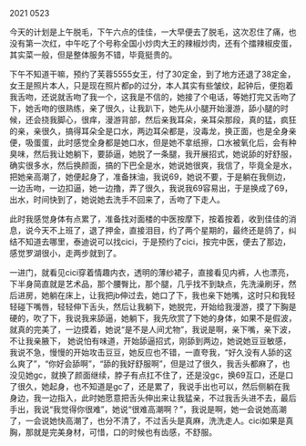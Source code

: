 2021 0523

今天的计划是上午脱毛，下午六点的佳佳，一大早便去了脱毛，这次忍住了痛，也没有第一次红，中午吃了个号称全国小炒肉大王的辣椒炒肉，还有个擂辣椒皮蛋，其实菜一般，但是整体服务不错，毕竟挺贵的。

下午不知道干嘛，预约了芙蓉5555女王，付了30定金，到了地方还退了38定金，女王是照片本人，只是现在照片都p的过分，本人其实有些皱纹，起钟后，便抱着我舌吻，还说就舌吻了我一个，这我是不信的，她接了个电话，等她打完又舌吻了下，她舌吻的很熟练，亲了很久，让我趴下，她先从小腿开始漫游，舔小腿的时候，还会挠我脚心，很痒，漫游背部，然后亲我耳朵，亲耳朵那段，真的猛，疯狂的亲，亲很久，搞得耳朵全是口水，两边耳朵都是，没毒龙，换正面，也是全身亲便，吸蛋蛋，此时感觉全身都是她口水，但是她不拿纸擦，口水被氧化后，会有种臭味，然后我让她躺下，要舔逼，她脱了一条腿，我开展招式，她说舔的好舒服，确实很多水，然后换颜面，搞的下巴全是水，她说她很爽，我信了，毕竟全是水，把她亲高潮了，她便起身了，准备抹油，我说69，她说不要，于是躺在我侧边，一边舌吻，一边扣逼，她一边撸，弄了很久，我说我69容易出，于是换成了69，出水，时间快到了，她说她去洗手不回来了，舌吻了下走人。

此时我感觉身体有点累了，准备找对面楼的中医按摩下，按着按着，收到佳佳的消息，说今天不上班了，退了押金，直接泪目，约了两个星期的，最终还是鸽了，纠结不知道去哪里，泰迪说可以找cici，于是预约了cici，按完中医，便去了那边，感觉罗湖很小，走两步就到了。

一进门，就看见cici穿着情趣内衣，透明的薄纱裙子，直接看见内裤，人也漂亮，下半身简直就是艺术品，那个腰臀比，那个腿，几乎找不到缺点，先洗澡刷牙，然后进房，她躺在床上，让我把jb伸过去，她口了下，我也亲下她嘴，这时只和我轻轻碰下嘴唇，轻轻伸下舌头，然后让我躺下，她脱完，开始给我漫游，摸了下胸是硬的，吹了下，我说我来舔逼，她躺下，我先欣赏了下她的身体，如果不是假波，就真的完美了，一边摸着，她说“是不是人间尤物”，我说是啊，亲下嘴，亲下波，不让我亲腋下， 她说怕有味道，开始舔逼招式，刚舔到两边，她说她豆豆敏感，我说不急，慢慢的开始攻击豆豆，她反应也不错，一直夸我，“好久没有人舔的这么爽了”，“你好会舔啊”，“舔的我好舒服啊”，但是过了很久，我舌头都麻了，也没见她gc，就换了颜面继续，脖子有点扛不住了，还是没gc，换69互口，还是口了很久，她起身，也不知道是gc了，还是累了，我说手出也可以，然后侧躺在我身边，我一边指入，此时她愿意把舌头伸出来让我猛亲，不过我舌头进不去，最后手出，我说“我觉得你很难”，她说“很难高潮啊？”，我说是啊，她一会说她高潮了，一会说她快高潮了，也分不清了，不过舌头是真麻，洗洗走人。cici如果是真胸，那就是完美身材，可惜，口的时候也有齿感，不舒服。